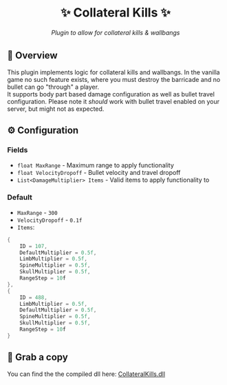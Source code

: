 <h1 align="center">✨ Collateral Kills ✨</h1>

<h6 align="center"><em>Plugin to allow for collateral kills & wallbangs</em></h6>

## 📝 Overview
This plugin implements logic for collateral kills and wallbangs.
In the vanilla game no such feature exists, where you must destroy the barricade
and no bullet can go "through" a player.
<br>
It supports body part based damage configuration as well as bullet travel configuration.
Please note it *should* work with bullet travel enabled on your server, but might not as expected.

## ⚙ Configuration

### Fields
- `float MaxRange` - Maximum range to apply functionality
- `float VelocityDropoff` - Bullet velocity and travel dropoff
- `List<DamageMultiplier> Items` - Valid items to apply functionality to

### Default
- `MaxRange` - `300`
- `VelocityDropoff` - `0.1f`
- `Items`:
```cs
{
	ID = 107,
	DefaultMultiplier = 0.5f,
	LimbMultiplier = 0.5f,
	SpineMultiplier = 0.5f,
	SkullMultiplier = 0.5f,
	RangeStep = 10f
},
{
	ID = 488,
	LimbMultiplier = 0.5f,
	DefaultMultiplier = 0.5f,
	SpineMultiplier = 0.5f,
	SkullMultiplier = 0.5f,
	RangeStep = 10f
}
```

## 💾 Grab a copy
You can find the the compiled dll here: [CollateralKills.dll](../Plugins/CollateralKills/bin/CollateralKills.dll)
